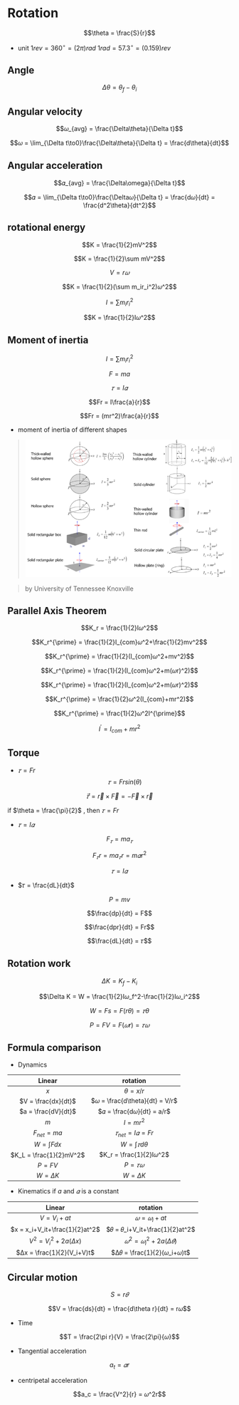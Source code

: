 # Rotation
$$\theta = \frac{S}{r}$$
* unit
$1rev = 360^\circ = (2\pi) rad$
$1rad = 57.3^\circ = (0.159)rev$
## Angle
$$\Delta \theta = \theta_f-\theta_i$$
## Angular velocity
$$𝜔_{avg} = \frac{\Delta\theta}{\Delta t}$$

$$𝜔 = \lim_{\Delta t\to0}\frac{\Delta\theta}{\Delta t} = \frac{d\theta}{dt}$$
## Angular acceleration
$$𝛼_{avg} = \frac{\Delta\omega}{\Delta t}$$

$$𝛼 = \lim_{\Delta t\to0}\frac{\Delta𝜔}{\Delta t} = \frac{d𝜔}{dt} = \frac{d^2\theta}{dt^2}$$
## rotational energy
$$K = \frac{1}{2}mV^2$$

$$K = \frac{1}{2}\sum mV^2$$

$$V = r𝜔$$

$$K = \frac{1}{2}(\sum m_ir_i^2)𝜔^2$$

$$I = \sum m_ir_i^2$$

$$K = \frac{1}{2}I𝜔^2$$
## Moment of inertia
$$I = \sum m_ir_i^2$$

$$F = ma$$

$$𝜏 = I𝛼$$

$$Fr = I\frac{a}{r}$$

$$Fr = (mr^2)\frac{a}{r}$$

* moment of inertia of different shapes
>![moment of inertia of different shapes](picture/moment_of_inertia_of_different_shapes.png)

>by University of Tennessee Knoxville
## Parallel Axis Theorem

$$K_r = \frac{1}{2}I𝜔^2$$

$$K_r^{\prime} = \frac{1}{2}I_{com}𝜔^2+\frac{1}{2}mv^2$$

$$K_r^{\prime} = \frac{1}{2}(I_{com}𝜔^2+mv^2)$$

$$K_r^{\prime} = \frac{1}{2}(I_{com}𝜔^2+m(𝜔r)^2)$$

$$K_r^{\prime} = \frac{1}{2}(I_{com}𝜔^2+m(𝜔r)^2)$$

$$K_r^{\prime} = \frac{1}{2}𝜔^2(I_{com}+mr^2)$$

$$K_r^{\prime} = \frac{1}{2}𝜔^2I^{\prime}$$

$$I^{\prime} = I_{com}+mr^2$$

## Torque
* $𝜏 = Fr$
$$𝜏 = Frsin(\theta)$$

$$\vec{𝜏} = \vec{r}\times \vec{F} = -\vec{F}\times \vec{r}$$

if $\theta = \frac{\pi}{2}$ , then $𝜏 = Fr$ 

* $𝜏 = I𝛼$

$$F_𝜏 = ma_𝜏$$

$$F_𝜏r = ma_𝜏r = m𝛼r^2$$

$$𝜏 = I𝛼$$

* $𝜏 = \frac{dL}{dt}$

$$P = mv$$

$$\frac{dp}{dt} = F$$

$$\frac{dpr}{dt} = Fr$$

$$\frac{dL}{dt} = 𝜏$$

## Rotation work
$$\Delta K = K_f-K_i$$

$$\Delta K = W = \frac{1}{2}I𝜔_f^2-\frac{1}{2}I𝜔_i^2$$

$$W = Fs = F(r\theta) = 𝜏\theta$$

$$P = FV = F(𝜔r) = 𝜏𝜔$$

## Formula comparison 
* Dynamics

|         Linear          |            rotation            |
|:-----------------------:|:------------------------------:|
|           $x$           |         $\theta = x/r$         |
|   $V = \frac{dx}{dt}$   | $𝜔 = \frac{d\theta}{dt} = V/r$ |
|   $a = \frac{dV}{dt}$   |   $𝛼 = \frac{d𝜔}{dt} = a/r$    |
|           $m$           |           $I = mr^2$           |
|     $F_{net} = ma$      |      $𝜏_{net} = I𝛼 = Fr$       |
|     $W = \int F dx$     |      $W = \int 𝜏 d\theta$      |
| $K_L = \frac{1}{2}mV^2$ |    $K_r = \frac{1}{2}I𝜔^2$     |
|        $P = FV$         |            $P = 𝜏𝜔$            |
|     $W = \Delta K$      |         $W = \Delta K$         |

* Kinematics
if $a$ and $𝛼$ is a constant

|             Linear             |            rotation            |
|:------------------------------:|:------------------------------:|
|          $V = V_i+at$          |          $𝜔 = 𝜔_i+at$          |
| $x = x_i+V_it+\frac{1}{2}at^2$ | $𝜃 = 𝜃_i+V_it+\frac{1}{2}at^2$ |
|   $V^2 = V_i^2+2a(\Delta x)$   |   $𝜔^2 = 𝜔_i^2+2a(\Delta 𝜃)$   |
|   $Δx = \frac{1}{2}(V_i+V)t$   |   $Δ𝜃 = \frac{1}{2}(𝜔_i+𝜔)t$   |

## Circular motion
$$S = r𝜃$$

$$V = \frac{ds}{dt} = \frac{d\theta r}{dt} = r𝜔$$

* Time

$$T = \frac{2\pi r}{V} = \frac{2\pi}{𝜔}$$

* Tangential acceleration

$$a_t = 𝛼r$$

* centripetal acceleration

$$a_c = \frac{V^2}{r} = 𝜔^2r$$
